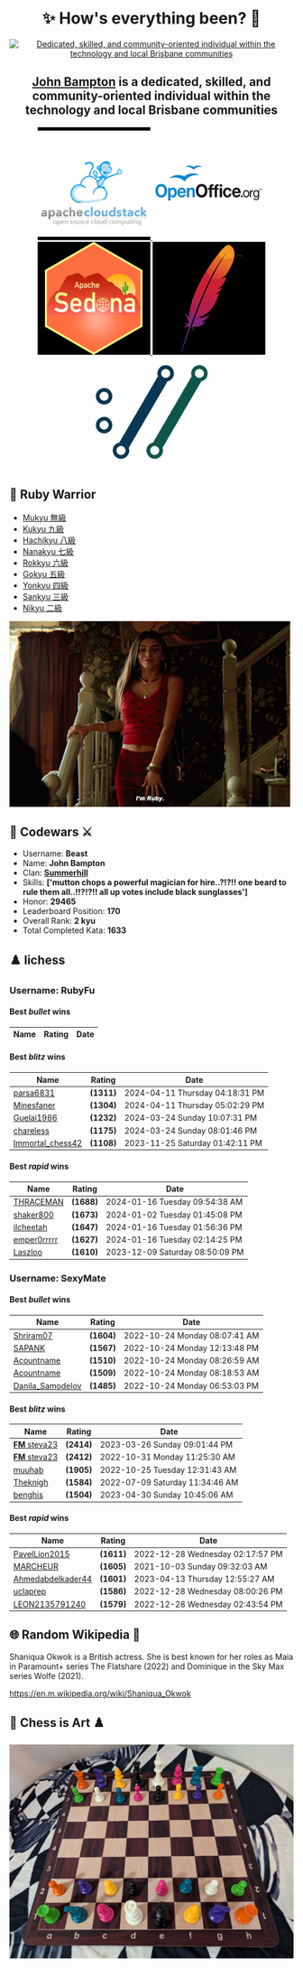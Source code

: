 <!-- start-data -->
<div align="center"><h1>✨ How's everything been? 👋</h1>

  <p>
    <a href="https://github.com/john-bampton">
      <img src="https://avatars.githubusercontent.com/u/23456618?s=200&v=4"
        alt="Dedicated, skilled, and community-oriented individual within the technology and local Brisbane communities" title="John Bampton">
    </a>
  </p>
  <h2><a href="https://github.com/john-bampton">John Bampton</a> is a dedicated, skilled, and community-oriented individual within the technology and local Brisbane communities</h2>
</div>

<div align="center">
  <a href="https://cloudstack.apache.org/who">
    <img src="./projects/apache-cloudstack.png" alt="Apache CloudStack Team Members" title="Apache CloudStack Team Members">
  </a>

  <a href="https://people.apache.org/phonebook.html?unix=openoffice">
    <img src="./projects/apache-openoffice.png" alt="Apache OpenOffice Team Members" title="Apache OpenOffice Team Members">
  </a>

  <a href="https://sedona.apache.org/latest-snapshot/community/contributor/">
    <img src="./projects/apache-sedona.png" alt="Apache Sedona Team Members" title="Apache Sedona Team Members">
  </a>

  <a href="https://www.mail-archive.com/dev@cloudstack.apache.org/msg100220.html">
    <img src="./projects/apache.png" alt="Happy Days at The ASF" title="Happy Days at The ASF">
  </a>

  <a href="https://curl.se/docs/thanks.html">
    <img src="./projects/curl.png" alt="Thanks for Your Contribution to the curl Project!" title="Thanks for Your Contribution to the curl Project!">
  </a>
</div>

## 🥋 Ruby Warrior

- [Mukyu 無級](https://github.com/robygems)
- [Kukyu 九級](https://github.com/ruby/ruby/commit/97a114de44c71c688e8ba928da41bc396153ef5d)
- [Hachikyu 八級](https://github.com/sponsors/hsbt#sponsors)
- [Nanakyu 七級](https://github.com/whitesmith/rubycritic/graphs/contributors)
- [Rokkyu 六級](https://github.com/mruby/mruby.github.io/graphs/contributors)
- [Gokyu 五級](https://contributors.rubyonrails.org/)
- [Yonkyu 四級](https://github.com/mruby/mgem-list/graphs/contributors)
- [Sankyu 三級](https://github.com/mruby/mruby/graphs/contributors)
- [Nikyu 二級](https://www.codewars.com/users/Beast)

![I'm Ruby !??!!! 👺](images/ImRuby.gif)

## 🧠 Codewars ⚔️

- Username: __Beast__
- Name: __John Bampton__
- Clan: __[Summerhill](https://en.wikipedia.org/wiki/Summerhill_School)__
- Skills: __['mutton chops a powerful magician for hire..?!?!! one beard to rule them all..!!?!?!! all up votes include black sunglasses']__
- Honor: __29465__
- Leaderboard Position: __170__
- Overall Rank: __2 kyu__
- Total Completed Kata: __1633__

## ♟️ lichess

### Username: RubyFu

#### Best *bullet* wins

| Name | Rating | Date |
| - | - | - |

#### Best *blitz* wins

| Name | Rating | Date |
| - | - | - |
| [parsa6831](https://lichess.org/@/parsa6831) | __(1311)__ | 2024-04-11 Thursday 04:18:31 PM |
| [Minesfaner](https://lichess.org/@/Minesfaner) | __(1304)__ | 2024-04-11 Thursday 05:02:29 PM |
| [Guelai1986](https://lichess.org/@/Guelai1986) | __(1232)__ | 2024-03-24 Sunday 10:07:31 PM |
| [chareless](https://lichess.org/@/chareless) | __(1175)__ | 2024-03-24 Sunday 08:01:46 PM |
| [Immortal_chess42](https://lichess.org/@/Immortal_chess42) | __(1108)__ | 2023-11-25 Saturday 01:42:11 PM |

#### Best *rapid* wins

| Name | Rating | Date |
| - | - | - |
| [THRACEMAN](https://lichess.org/@/THRACEMAN) | __(1688)__ | 2024-01-16 Tuesday 09:54:38 AM |
| [shaker800](https://lichess.org/@/shaker800) | __(1673)__ | 2024-01-02 Tuesday 01:45:08 PM |
| [ilcheetah](https://lichess.org/@/ilcheetah) | __(1647)__ | 2024-01-16 Tuesday 01:56:36 PM |
| [emper0rrrrr](https://lichess.org/@/emper0rrrrr) | __(1627)__ | 2024-01-16 Tuesday 02:14:25 PM |
| [Laszloo](https://lichess.org/@/Laszloo) | __(1610)__ | 2023-12-09 Saturday 08:50:09 PM |

### Username: SexyMate

#### Best *bullet* wins

| Name | Rating | Date |
| - | - | - |
| [Shriram07](https://lichess.org/@/Shriram07) | __(1604)__ | 2022-10-24 Monday 08:07:41 AM |
| [SAPANK](https://lichess.org/@/SAPANK) | __(1567)__ | 2022-10-24 Monday 12:13:48 PM |
| [Acountname](https://lichess.org/@/Acountname) | __(1510)__ | 2022-10-24 Monday 08:26:59 AM |
| [Acountname](https://lichess.org/@/Acountname) | __(1509)__ | 2022-10-24 Monday 08:18:53 AM |
| [Danila_Samodelov](https://lichess.org/@/Danila_Samodelov) | __(1485)__ | 2022-10-24 Monday 06:53:03 PM |

#### Best *blitz* wins

| Name | Rating | Date |
| - | - | - |
| [__FM__ steva23](https://lichess.org/@/steva23) | __(2414)__ | 2023-03-26 Sunday 09:01:44 PM |
| [__FM__ steva23](https://lichess.org/@/steva23) | __(2412)__ | 2022-10-31 Monday 11:25:30 AM |
| [muuhab](https://lichess.org/@/muuhab) | __(1905)__ | 2022-10-25 Tuesday 12:31:43 AM |
| [Theknigh](https://lichess.org/@/Theknigh) | __(1584)__ | 2022-07-09 Saturday 11:34:46 AM |
| [benghis](https://lichess.org/@/benghis) | __(1504)__ | 2023-04-30 Sunday 10:45:06 AM |

#### Best *rapid* wins

| Name | Rating | Date |
| - | - | - |
| [PavelLion2015](https://lichess.org/@/PavelLion2015) | __(1611)__ | 2022-12-28 Wednesday 02:17:57 PM |
| [MARCHEUR](https://lichess.org/@/MARCHEUR) | __(1605)__ | 2021-10-03 Sunday 09:32:03 AM |
| [Ahmedabdelkader44](https://lichess.org/@/Ahmedabdelkader44) | __(1601)__ | 2023-04-13 Thursday 12:55:27 AM |
| [uclaprep](https://lichess.org/@/uclaprep) | __(1586)__ | 2022-12-28 Wednesday 08:00:26 PM |
| [LEON2135791240](https://lichess.org/@/LEON2135791240) | __(1579)__ | 2022-12-28 Wednesday 02:43:54 PM |

## 🌐 Random Wikipedia 📘

Shaniqua Okwok is a British actress. She is best known for her roles as Maia in Paramount+ series The Flatshare (2022) and Dominique in the Sky Max series Wolfe (2021).

https://en.m.wikipedia.org/wiki/Shaniqua_Okwok

## 🎨 Chess is Art ♟️

![Chess Art 1](images/multi-color-chess-set.jpg)
